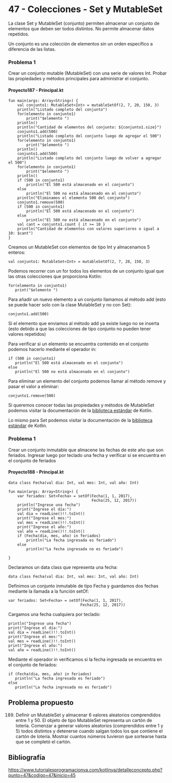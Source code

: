 # 47 - Colecciones - Set y MutableSet

La clase Set y MutableSet (conjunto) permiten almacenar un conjunto de elementos que deben ser todos distintos. No
permite almacenar datos repetidos.

Un conjunto es una colección de elementos sin un orden específico a diferencia de las listas.

### Problema 1

Crear un conjunto mutable (MutableSet) con una serie de valores Int. Probar las propiedades y métodos principales para
administrar el conjunto.

#### Proyecto187 - Principal.kt

```
fun main(args: Array<String>) {
    val conjunto1: MutableSet<Int> = mutableSetOf(2, 7, 20, 150, 3)
    println("Listado completo del conjunto")
    for(elemento in conjunto1)
        print("$elemento ")
    println()
    println("Cantidad de elementos del conjunto: ${conjunto1.size}")
    conjunto1.add(500)
    println("Listado completo del conjunto luego de agregar el 500")
    for(elemento in conjunto1)
        print("$elemento ")
    println()
    conjunto1.add(500)
    println("Listado completo del conjunto luego de volver a agregar el 500")
    for(elemento in conjunto1)
        print("$elemento ")
    println()
    if (500 in conjunto1)
        println("El 500 está almacenado en el conjunto")
    else
        println("El 500 no está almacenado en el conjunto")
    println("Eliminamos el elemento 500 del conjunto")
    conjunto1.remove(500)
    if (500 in conjunto1)
        println("El 500 está almacenado en el conjunto")
    else
        println("El 500 no está almacenado en el conjunto")
    val cant = conjunto1.count { it >= 10 }
    println("Cantidad de elementos con valores superiores o igual a 10: $cant")
}

```

Creamos un MutableSet con elementos de tipo Int y almacenamos 5 enteros:

```
val conjunto1: MutableSet<Int> = mutableSetOf(2, 7, 20, 150, 3)
```

Podemos recorrer con un for todos los elementos de un conjunto igual que las otras colecciones que proporciona Kotlin:

```
for(elemento in conjunto1)
   print("$elemento ")
```

Para añadir un nuevo elemento a un conjunto llamamos al método add (esto se puede hacer solo con la clase MutableSet y
no con Set):

```
conjunto1.add(500)
```

Si el elemento que enviamos al método add ya existe luego no se inserta (esto debido a que las colecciones de tipo
conjunto no pueden tener valores repetidos)

Para verificar si un elemento se encuentra contenido en el conjunto podemos hacerlo mediante el operador in:

```
if (500 in conjunto1)
   println("El 500 está almacenado en el conjunto")
else
   println("El 500 no está almacenado en el conjunto")
```

Para eliminar un elemento del conjunto podemos llamar al método remove y pasar el valor a eliminar:

```
conjunto1.remove(500)
```

Si queremos conocer todas las propiedades y métodos de MutableSet podemos visitar la documentación de
la [biblioteca estándar](https://kotlinlang.org/api/latest/jvm/stdlib/kotlin.collections/-mutable-set/index.html) de
Kotlin.

Lo mismo para Set podemos visitar la documentación de
la [biblioteca estándar](https://kotlinlang.org/api/latest/jvm/stdlib/kotlin.collections/-set/index.html) de Kotlin.

### Problema 1

Crear un conjunto inmutable que almacene las fechas de este año que son feriados. Ingresar luego por teclado una fecha y
verificar si se encuentra en el conjunto de feriados

#### Proyecto188 - Principal.kt

```
data class Fecha(val dia: Int, val mes: Int, val año: Int)

fun main(args: Array<String>) {
    var feriados: Set<Fecha> = setOf(Fecha(1, 1, 2017),
                                     Fecha(25, 12, 2017))
    println("Ingrese una fecha")
    print("Ingrese el día:")
    val dia = readLine()!!.toInt()
    print("Ingrese el mes:")
    val mes = readLine()!!.toInt()
    print("Ingrese el año:")
    val año = readLine()!!.toInt()
    if (Fecha(dia, mes, año) in feriados)
        println("La fecha ingresada es feriado")
    else
        println("La fecha ingresada no es feriado")

}
```

Declaramos un data class que representa una fecha:

```
data class Fecha(val dia: Int, val mes: Int, val año: Int)
```

Definimos un conjunto inmutable de tipo Fecha y guardamos dos fechas mediante la llamada a la función setOf:

```
var feriados: Set<Fecha> = setOf(Fecha(1, 1, 2017),
                                Fecha(25, 12, 2017))
```

Cargamos una fecha cualquiera por teclado:

```
println("Ingrese una fecha")
print("Ingrese el día:")
val dia = readLine()!!.toInt()
print("Ingrese el mes:")
val mes = readLine()!!.toInt()
print("Ingrese el año:")
val año = readLine()!!.toInt()
```

Mediante el operador in verificamos si la fecha ingresada se encuentra en el conjunto de feriados:

```
if (Fecha(dia, mes, año) in feriados)
   println("La fecha ingresada es feriado")
else
   println("La fecha ingresada no es feriado")
```

## Problema propuesto

189. Definir un MutableSet y almacenar 6 valores aleatorios comprendidos entre 1 y 50. El objeto de tipo MutableSet
     representa un cartón de lotería. Comenzar a generar valores aleatorios (comprendidos entre 1 y 5) todos distintos y
     detenerse cuando salgan todos los que contiene el cartón de lotería. Mostrar cuantos números tuvieron que sortearse
     hasta que se completó el cartón.

## Bibliografía
https://www.tutorialesprogramacionya.com/kotlinya/detalleconcepto.php?punto=47&codigo=47&inicio=45